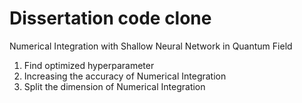# Dissertation code clone
Numerical Integration with Shallow Neural Network in Quantum Field
1. Find optimized hyperparameter
2. Increasing the accuracy of Numerical Integration
3. Split the dimension of Numerical Integration
